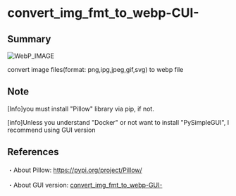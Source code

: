 # convert_img_fmt_to_webp-CUI-
## Summary
![WebP_IMAGE](https://developers.google.com/static/speed/webp/images/webplogo.png)

convert image files(format: png,ipg,jpeg,gif,svg) to webp file

## Note
[Info]you must install "Pillow" library via pip, if not.

[info]Unless you understand "Docker" or not want to install "PySimpleGUI", I recommend using GUI version

## References
・About Pillow: https://pypi.org/project/Pillow/

・About GUI version: [convert_img_fmt_to_webp-GUI-](https://github.com/myon-bioinformatics/convert_img_fmt_to_webp-GUI-)
